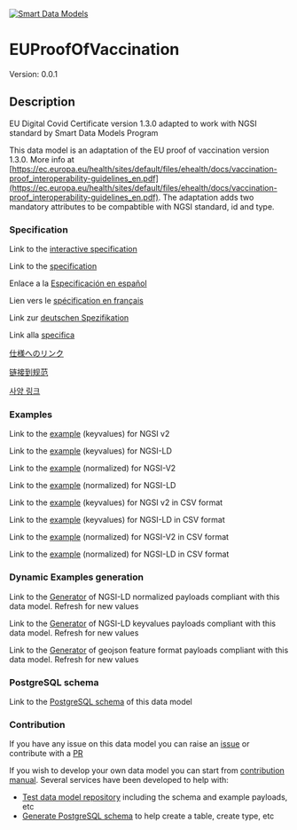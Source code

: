 [![Smart Data Models](https://smartdatamodels.org/wp-content/uploads/2022/01/SmartDataModels_logo.png "Logo")](https://smartdatamodels.org)
# EUProofOfVaccination
Version: 0.0.1

## Description 

EU Digital Covid Certificate version 1.3.0 adapted to work with NGSI standard by Smart Data Models Program

This data model is an adaptation of the EU proof of vaccination version 1.3.0. More info at [https://ec.europa.eu/health/sites/default/files/ehealth/docs/vaccination-proof_interoperability-guidelines_en.pdf](https://ec.europa.eu/health/sites/default/files/ehealth/docs/vaccination-proof_interoperability-guidelines_en.pdf). The adaptation adds two mandatory attributes to be compabtible with NGSI standard, id and type.
### Specification

Link to the [interactive specification](https://swagger.lab.fiware.org/?url=https://smart-data-models.github.io/dataModel.COVID19/EUProofOfVaccination/swagger.yaml)

Link to the [specification](https://github.com/smart-data-models/dataModel.COVID19/blob/master/EUProofOfVaccination/doc/spec.md)

Enlace a la [Especificación en español](https://github.com/smart-data-models/dataModel.COVID19/blob/master/EUProofOfVaccination/doc/spec_ES.md)

Lien vers le [spécification en français](https://github.com/smart-data-models/dataModel.COVID19/blob/master/EUProofOfVaccination/doc/spec_FR.md)

Link zur [deutschen Spezifikation](https://github.com/smart-data-models/dataModel.COVID19/blob/master/EUProofOfVaccination/doc/spec_DE.md)

Link alla [specifica](https://github.com/smart-data-models/dataModel.COVID19/blob/master/EUProofOfVaccination/doc/spec_IT.md)

[仕様へのリンク](https://github.com/smart-data-models/dataModel.COVID19/blob/master/EUProofOfVaccination/doc/spec_JA.md)

[链接到规范](https://github.com/smart-data-models/dataModel.COVID19/blob/master/EUProofOfVaccination/doc/spec_ZH.md)

[사양 링크](https://github.com/smart-data-models/dataModel.COVID19/blob/master/EUProofOfVaccination/doc/spec_KO.md)
### Examples

Link to the [example](https://smart-data-models.github.io/dataModel.COVID19/EUProofOfVaccination/examples/example.json) (keyvalues) for NGSI v2

Link to the [example](https://smart-data-models.github.io/dataModel.COVID19/EUProofOfVaccination/examples/example.jsonld) (keyvalues) for NGSI-LD

Link to the [example](https://smart-data-models.github.io/dataModel.COVID19/EUProofOfVaccination/examples/example-normalized.json) (normalized) for NGSI-V2

Link to the [example](https://smart-data-models.github.io/dataModel.COVID19/EUProofOfVaccination/examples/example-normalized.jsonld) (normalized) for NGSI-LD

Link to the [example](https://github.com/smart-data-models/dataModel.COVID19/blob/master/EUProofOfVaccination/examples/example.json.csv) (keyvalues) for NGSI v2 in CSV format

Link to the [example](https://github.com/smart-data-models/dataModel.COVID19/blob/master/EUProofOfVaccination/examples/example.jsonld.csv) (keyvalues) for NGSI-LD in CSV format

Link to the [example](https://github.com/smart-data-models/dataModel.COVID19/blob/master/EUProofOfVaccination/examples/example-normalized.json.csv) (normalized) for NGSI-V2 in CSV format

Link to the [example](https://github.com/smart-data-models/dataModel.COVID19/blob/master/EUProofOfVaccination/examples/example-normalized.jsonld.csv) (normalized) for NGSI-LD in CSV format
### Dynamic Examples generation

Link to the [Generator](https://smartdatamodels.org/extra/ngsi-ld_generator.php?schemaUrl=https://raw.githubusercontent.com/smart-data-models/dataModel.COVID19/master/EUProofOfVaccination/schema.json&email=info@smartdatamodels.org) of NGSI-LD normalized payloads compliant with this data model. Refresh for new values

Link to the [Generator](https://smartdatamodels.org/extra/ngsi-ld_generator_keyvalues.php?schemaUrl=https://raw.githubusercontent.com/smart-data-models/dataModel.COVID19/master/EUProofOfVaccination/schema.json&email=info@smartdatamodels.org) of NGSI-LD keyvalues payloads compliant with this data model. Refresh for new values

Link to the [Generator](https://smartdatamodels.org/extra/geojson_features_generator.php?schemaUrl=https://raw.githubusercontent.com/smart-data-models/dataModel.COVID19/master/EUProofOfVaccination/schema.json&email=info@smartdatamodels.org) of geojson feature format payloads compliant with this data model. Refresh for new values
### PostgreSQL schema

Link to the [PostgreSQL schema](https://github.com/smart-data-models/dataModel.COVID19/blob/master/EUProofOfVaccination/schema.sql) of this data model
### Contribution

 If you have any issue on this data model you can raise an [issue](https://github.com/smart-data-models/dataModel.COVID19/issues)  or contribute with a [PR](https://github.com/smart-data-models/dataModel.COVID19/pulls)

 If you wish to develop your own data model you can start from [contribution manual](https://bit.ly/contribution_manual). Several services have been developed to help with: 
 - [Test data model repository](https://smartdatamodels.org/index.php/data-models-contribution-api/) including the schema and example payloads, etc
 - [Generate PostgreSQL schema](https://smartdatamodels.org/index.php/sql-service/) to help create a table, create type, etc